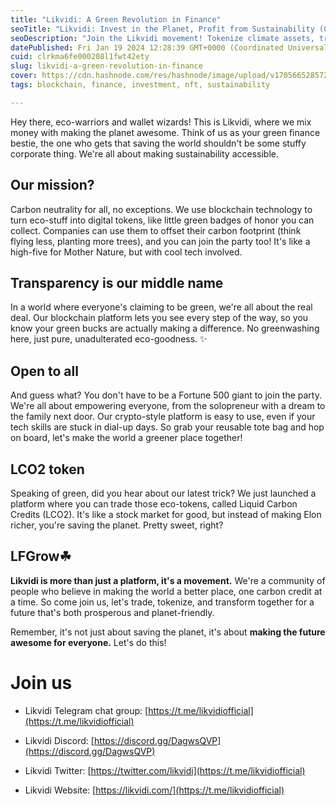 ```yaml
---
title: "Likvidi: A Green Revolution in Finance"
seoTitle: "Likvidi: Invest in the Planet, Profit from Sustainability (Green Finan"
seoDescription: "Join the Likvidi movement! Tokenize climate assets, trade carbon credits, and make a real impact on the planet. Sustainable investing made easy for everyone"
datePublished: Fri Jan 19 2024 12:28:39 GMT+0000 (Coordinated Universal Time)
cuid: clrkma6fe000208l1fwt42ety
slug: likvidi-a-green-revolution-in-finance
cover: https://cdn.hashnode.com/res/hashnode/image/upload/v1705665285721/1976c862-da29-447d-a718-241c5a901c86.png
tags: blockchain, finance, investment, nft, sustainability

---
```


Hey there, eco-warriors and wallet wizards! This is Likvidi, where we mix money with making the planet awesome. Think of us as your green finance bestie, the one who gets that saving the world shouldn't be some stuffy corporate thing. We're all about making sustainability accessible.

## **Our mission?**

Carbon neutrality for all, no exceptions. We use blockchain technology to turn eco-stuff into digital tokens, like little green badges of honor you can collect. Companies can use them to offset their carbon footprint (think flying less, planting more trees), and you can join the party too! It's like a high-five for Mother Nature, but with cool tech involved.

## **Transparency is our middle name**

In a world where everyone's claiming to be green, we're all about the real deal. Our blockchain platform lets you see every step of the way, so you know your green bucks are actually making a difference. No greenwashing here, just pure, unadulterated eco-goodness. ✨

## **Open to all**

And guess what? You don't have to be a Fortune 500 giant to join the party. We're all about empowering everyone, from the solopreneur with a dream to the family next door. Our crypto-style platform is easy to use, even if your tech skills are stuck in dial-up days. So grab your reusable tote bag and hop on board, let's make the world a greener place together!

## **LCO2 token**

Speaking of green, did you hear about our latest trick? We just launched a platform where you can trade those eco-tokens, called Liquid Carbon Credits (LCO2). It's like a stock market for good, but instead of making Elon richer, you're saving the planet. Pretty sweet, right?

## LFGrow☘

**Likvidi is more than just a platform, it's a movement.** We're a community of people who believe in making the world a better place, one carbon credit at a time. So come join us, let's trade, tokenize, and transform together for a future that's both prosperous and planet-friendly.

Remember, it's not just about saving the planet, it's about **making the future awesome for everyone.** Let's do this!

# Join us

* Likvidi Telegram chat group: [https://t.me/likvidiofficial](https://t.me/likvidiofficial)
    
* Likvidi Discord: [https://discord.gg/DagwsQVP](https://discord.gg/DagwsQVP)
    
* Likvidi Twitter: [https://twitter.com/likvidi](https://t.me/likvidiofficial)
    
* Likvidi Website: [https://likvidi.com/](https://t.me/likvidiofficial)